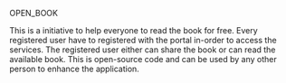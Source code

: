 OPEN_BOOK

This is a initiative to help everyone to read the book for free.
Every registered user have to registered with the portal in-order to access the services.
The registered user either can share the book or can read the available book.
This is open-source code and can be used by any other person to enhance the application.